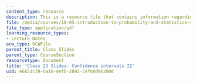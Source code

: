 ```yaml
---
content_type: resource
description: This is a resource file that contains information regarding class 23.
file: /media/courses/18-05-introduction-to-probability-and-statistics-spring-2014/e6651c396a104efb2892cef60d96200d_MIT18_05S14_class23-slde-a.pdf
file_type: application/pdf
learning_resource_types:
- Lecture Notes
ocw_type: OCWFile
parent_title: Class Slides
parent_type: CourseSection
resourcetype: Document
title: 'Class 23 Slides: Confidence intervals II'
uid: e6651c39-6a10-4efb-2892-cef60d96200d
---
```

